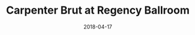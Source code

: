 ---
date: '2018-04-17'
artist: Carpenter Brut
festival: ''
venue: Regency Ballroom
city: San Francisco
state: CA
country: USA
price: $25.00
solo: 'No'
title: Carpenter Brut at Regency Ballroom
slug: 2018-04-17-carpenter-brut
cover: ''
genre: ''
category: show
tags: []
created: 02/15/2019
artists:
  - Carpenter Brut
  - Jean Jean
openers:
  - Jean Jean
---